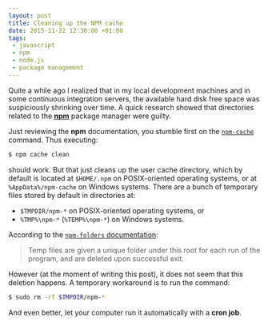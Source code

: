 ```yaml
---
layout: post
title: Cleaning up the NPM cache
date: 2015-11-22 12:30:00 +01:00
tags:
 - javascript
 - npm
 - node.js
 - package management
---
```


Quite a while ago I realized that in my local development machines and in some continuous integration servers, the available hard disk free space was suspiciously shrinking over time. A quick research showed that directories related to the [**npm**](https://www.npmjs.com/) package manager were guilty.

Just reviewing the **npm** documentation, you stumble first on the [`npm-cache`](https://docs.npmjs.com/cli/cache) command. Thus executing:

~~~bash
$ npm cache clean
~~~

should work. But that just cleans up the user cache directory, which by default is located at `$HOME/.npm` on POSIX-oriented operating systems, or at `%AppData%/npm-cache` on Windows systems. There are a bunch of temporary files stored by default in directories at:

+ `$TMPDIR/npm-*` on POSIX-oriented operating systems, or
+ `%TMP%\npm-*` (`%TEMP%\npm-*`) on Windows systems.

According to the [`npm-folders` documentation](https://docs.npmjs.com/files/folders):

> Temp files are given a unique folder under this root for each run of the program, and are deleted upon successful exit.

However (at the moment of writing this post), it does not seem that this deletion happens. A temporary workaround is to run the command:

~~~bash
$ sudo rm -rf $TMPDIR/npm-*
~~~

And even better, let your computer run it automatically with a **cron job**.

